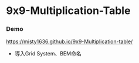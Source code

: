 # 9x9-Multiplication-Table
### Demo
https://misty1636.github.io/9x9-Multiplication-table/
+ 導入Grid System、BEM命名
